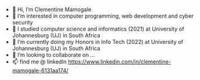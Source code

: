 - 👋 Hi, I’m Clementine Mamogale
- 👀 I’m interested in computer programming, web development and cyber security
- 🌱 I studied computer science and informatics (2021) at University of Johannesburg (UJ) in South Africa 
- 🌱 I’m currently doing my Honors in Info Tech (2022) at University of Johannesburg (UJ) in South Africa
- 💞️ I’m looking to collaborate on ...
- 📫 find me @ linkedIn https://www.linkedin.com/in/clementine-mamogale-6131aa174/


<!---
Clementine is a ✨ special ✨ repository because its `README.md` (this file) appears on your GitHub profile.
You can click the Preview link to take a look at your changes.
--->
